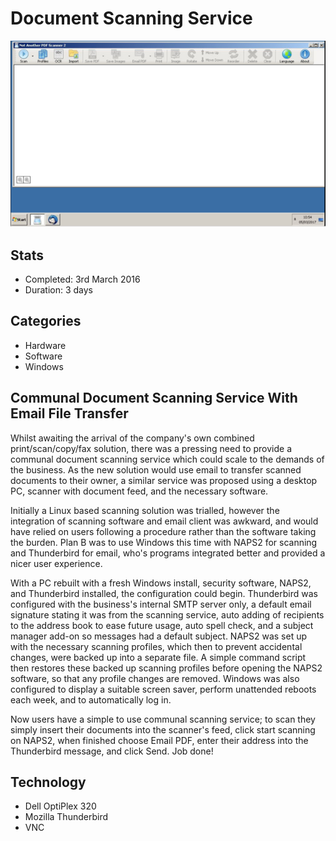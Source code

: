 # Document Scanning Service

![NAPS2 screenshot](assets/document-scanning-service.png)

## Stats

- Completed: 3rd March 2016
- Duration: 3 days

## Categories

- Hardware
- Software
- Windows

## Communal Document Scanning Service With Email File Transfer

Whilst awaiting the arrival of the company's own combined print/scan/copy/fax solution, there was a pressing need to provide a communal document scanning service which could scale to the demands of the business. As the new solution would use email to transfer scanned documents to their owner, a similar service was proposed using a desktop PC, scanner with document feed, and the necessary software.

Initially a Linux based scanning solution was trialled, however the integration of scanning software and email client was awkward, and would have relied on users following a procedure rather than the software taking the burden. Plan B was to use Windows this time with NAPS2 for scanning and Thunderbird for email, who's programs integrated better and provided a nicer user experience.

With a PC rebuilt with a fresh Windows install, security software, NAPS2, and Thunderbird installed, the configuration could begin. Thunderbird was configured with the business's internal SMTP server only, a default email signature stating it was from the scanning service, auto adding of recipients to the address book to ease future usage, auto spell check, and a subject manager add-on so messages had a default subject. NAPS2 was set up with the necessary scanning profiles, which then to prevent accidental changes, were backed up into a separate file. A simple command script then restores these backed up scanning profiles before opening the NAPS2 software, so that any profile changes are removed. Windows was also configured to display a suitable screen saver, perform unattended reboots each week, and to automatically log in.

Now users have a simple to use communal scanning service; to scan they simply insert their documents into the scanner's feed, click start scanning on NAPS2, when finished choose Email PDF, enter their address into the Thunderbird message, and click Send. Job done!

## Technology

- Dell OptiPlex 320
- Mozilla Thunderbird
- VNC

<!-- origin: 
https://web.archive.org/web/20230206022106/https://community.spiceworks.com/people/michaelvickers/projects/document-scanning-service -->
